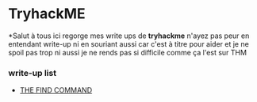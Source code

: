 # TryhackME

*Salut à tous ici regorge mes write ups de **tryhackme** n'ayez pas peur
en entendant write-up ni en souriant aussi car c'est à titre pour aider 
et je ne spoil pas trop ni aussi je ne rends pas si difficile comme ça
l'est sur THM
### write-up list
- <a href='thefindcommand.md'>THE FIND COMMAND</a>
